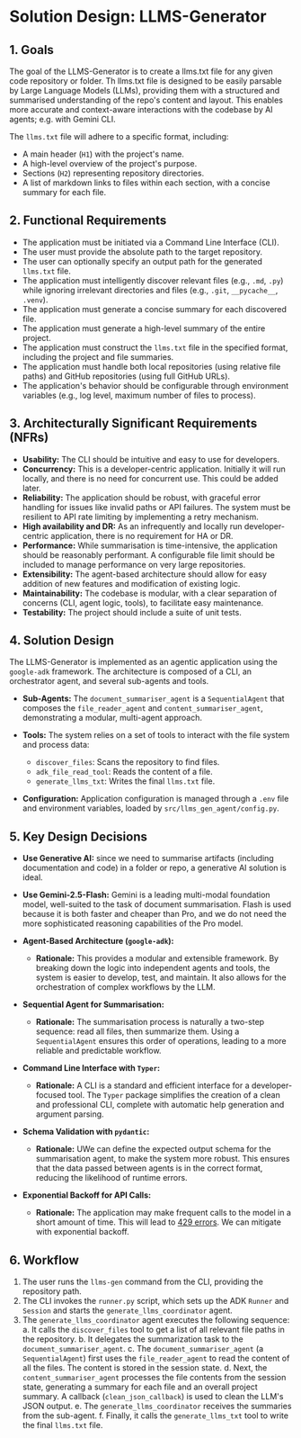 # Solution Design: LLMS-Generator

## 1. Goals

The goal of the LLMS-Generator is to create a llms.txt file for any given code repository or folder. Th llms.txt file is designed to be easily parsable by Large Language Models (LLMs), providing them with a structured and summarised understanding of the repo's content and layout. This enables more accurate and context-aware interactions with the codebase by AI agents; e.g. with Gemini CLI.

The `llms.txt` file will adhere to a specific format, including:
- A main header (`H1`) with the project's name.
- A high-level overview of the project's purpose.
- Sections (`H2`) representing repository directories.
- A list of markdown links to files within each section, with a concise summary for each file.

## 2. Functional Requirements

- The application must be initiated via a Command Line Interface (CLI).
- The user must provide the absolute path to the target repository.
- The user can optionally specify an output path for the generated `llms.txt` file.
- The application must intelligently discover relevant files (e.g., `.md`, `.py`) while ignoring irrelevant directories and files (e.g., `.git`, `__pycache__`, `.venv`).
- The application must generate a concise summary for each discovered file.
- The application must generate a high-level summary of the entire project.
- The application must construct the `llms.txt` file in the specified format, including the project and file summaries.
- The application must handle both local repositories (using relative file paths) and GitHub repositories (using full GitHub URLs).
- The application's behavior should be configurable through environment variables (e.g., log level, maximum number of files to process).

## 3. Architecturally Significant Requirements (NFRs)

- **Usability:** The CLI should be intuitive and easy to use for developers.
- **Concurrency:** This is a developer-centric application. Initially it will run locally, and there is no need for concurrent use. This could be added later.
- **Reliability:** The application should be robust, with graceful error handling for issues like invalid paths or API failures. The system must be resilient to API rate limiting by implementing a retry mechanism.
- **High availability and DR:** As an infrequently and locally run developer-centric application, there is no requirement for HA or DR.
- **Performance:** While summarisation is time-intensive, the application should be reasonably performant. A configurable file limit should be included to manage performance on very large repositories.
- **Extensibility:** The agent-based architecture should allow for easy addition of new features and modification of existing logic.
- **Maintainability:** The codebase is modular, with a clear separation of concerns (CLI, agent logic, tools), to facilitate easy maintenance.
- **Testability:** The project should include a suite of unit tests.

## 4. Solution Design

The LLMS-Generator is implemented as an agentic application using the `google-adk` framework. The architecture is composed of a CLI, an orchestrator agent, and several sub-agents and tools.

- **Sub-Agents:** The `document_summariser_agent` is a `SequentialAgent` that composes the `file_reader_agent` and `content_summariser_agent`, demonstrating a modular, multi-agent approach.

- **Tools:** The system relies on a set of tools to interact with the file system and process data:
  - `discover_files`: Scans the repository to find files.
  - `adk_file_read_tool`: Reads the content of a file.
  - `generate_llms_txt`: Writes the final `llms.txt` file.

- **Configuration:** Application configuration is managed through a `.env` file and environment variables, loaded by `src/llms_gen_agent/config.py`.

## 5. Key Design Decisions

- **Use Generative AI:** since we need to summarise artifacts (including documentation and code) in a folder or repo, a generative AI solution is ideal.

- **Use Gemini-2.5-Flash:** Gemini is a leading multi-modal foundation model, well-suited to the task of document summarisation. Flash is used because it is both faster and cheaper than Pro, and we do not need the more sophisticated reasoning capabilities of the Pro model.

- **Agent-Based Architecture (`google-adk`):**
  - **Rationale:** This provides a modular and extensible framework. By breaking down the logic into independent agents and tools, the system is easier to develop, test, and maintain. It also allows for the orchestration of complex workflows by the LLM.

- **Sequential Agent for Summarisation:**
  - **Rationale:** The summarisation process is naturally a two-step sequence: read all files, then summarize them. Using a `SequentialAgent` ensures this order of operations, leading to a more reliable and predictable workflow.

- **Command Line Interface with `Typer`:**
  - **Rationale:** A CLI is a standard and efficient interface for a developer-focused tool. The `Typer` package simplifies the creation of a clean and professional CLI, complete with automatic help generation and argument parsing.

- **Schema Validation with `pydantic`:**
  - **Rationale:** UWe can define the expected output schema for the summarisation agent, to make the system more robust. This ensures that the data passed between agents is in the correct format, reducing the likelihood of runtime errors.

- **Exponential Backoff for API Calls:**
  - **Rationale:** The application may make frequent calls to the model in a short amount of time. This will lead to [429 errors](https://cloud.google.com/blog/products/ai-machine-learning/learn-how-to-handle-429-resource-exhaustion-errors-in-your-llms). We can mitigate with exponential backoff.

## 6. Workflow
  1. The user runs the `llms-gen` command from the CLI, providing the repository path.
  2. The CLI invokes the `runner.py` script, which sets up the ADK `Runner` and `Session` and starts the `generate_llms_coordinator` agent.
  3. The `generate_llms_coordinator` agent executes the following sequence:
     a. It calls the `discover_files` tool to get a list of all relevant file paths in the repository.
     b. It delegates the summarization task to the `document_summariser_agent`.
     c. The `document_summariser_agent` (a `SequentialAgent`) first uses the `file_reader_agent` to read the content of all the files. The content is stored in the session state.
     d. Next, the `content_summariser_agent` processes the file contents from the session state, generating a summary for each file and an overall project summary. A callback (`clean_json_callback`) is used to clean the LLM's JSON output.
     e. The `generate_llms_coordinator` receives the summaries from the sub-agent.
     f. Finally, it calls the `generate_llms_txt` tool to write the final `llms.txt` file.
